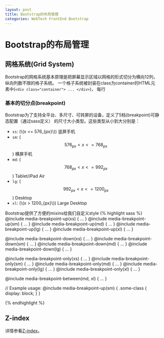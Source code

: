 ```yaml
---
layout: post
title: Bootstrap的布局管理
categories: WebTech FrontEnd Bootstrap
---
```


Bootstrap的布局管理
==============


网格系统(Grid System)
-----------------
Bootstrap的网格系统基本原理是把屏幕显示区域以网格的形式切分为横向12列，纵向列数不限的格子系统。
一个格子系统被封装在class为container的HTML元素中(`<div class="container"> ... </div>`)，
每行

### 基本的切分点(breakpoint)
Bootstrap为了支持全平台、多尺寸、可转屏的设备，定义了5档(breakpoint)可静态配置（通过sass定义）
的尺寸大小类型。这些类型从小到大分别是：
* `xs`: (\\(x <= 576_{px}\\)) 竖屏手机
* `sm`: ($$576_{px} < x <= 768_{px}$$) 横屏手机
* `md`: ($$768_{px} < x <= 992_{px}$$) Tablet/iPad Air
* `lg`: ($$992_{px} < x <= 1200_{px}$$) Desktop
* `xl`: (\\(x > 1200_{px}\\)) Large Desktop

Bootstrap提供了方便的mixins给我们自定义style
{% highlight sass %}
@include media-breakpoint-up(xs) { ... }
@include media-breakpoint-up(sm) { ... }
@include media-breakpoint-up(md) { ... }
@include media-breakpoint-up(lg) { ... }
@include media-breakpoint-up(xl) { ... }

@include media-breakpoint-down(xs) { ... }
@include media-breakpoint-down(sm) { ... }
@include media-breakpoint-down(md) { ... }
@include media-breakpoint-down(lg) { ... }

@include media-breakpoint-only(xs) { ... }
@include media-breakpoint-only(sm) { ... }
@include media-breakpoint-only(md) { ... }
@include media-breakpoint-only(lg) { ... }
@include media-breakpoint-only(xl) { ... }

@include media-breakpoint-between(md, xl) { ... }

// Example usage:
@include media-breakpoint-up(sm) {
  .some-class {
    display: block;
  }
}

{% endhighlight %}


Z-index
-------
详情参看[Z-index](https://v4-alpha.getbootstrap.com/layout/overview/#z-index)。





